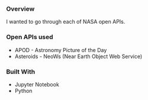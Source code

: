 ### Overview
I wanted to go through each of NASA open APIs.

### Open APIs used
* APOD - Astronomy Picture of the Day
* Asteroids - NeoWs (Near Earth Object Web Service)

### Built With
* Jupyter Notebook
* Python
